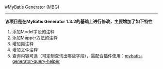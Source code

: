 #MyBatis Generator (MBG)
***

**该项目是在MyBatis Generator 1.3.2的基础上进行修改，主要增加了如下特性**

1. 添加Model字段的注释
2. 添加Mapper方法的注释
3. 增加类注释
4. 增加文件注释
5. 查询内容可选（可定制查询出哪些字段），需配合插件使用：[mybatis-generator-query-helper](https://github.com/Elin-Zhou/mybatis-generator-query-helper)